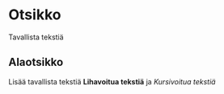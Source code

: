 # Otsikko
Tavallista tekstiä

## Alaotsikko
Lisää tavallista tekstiä
**Lihavoitua tekstiä** ja *Kursivoitua tekstiä*
